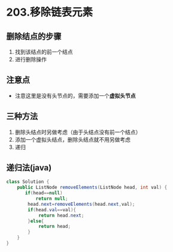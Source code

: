 # 203.移除链表元素

## 删除结点的步骤

1. 找到该结点的前一个结点
2. 进行删除操作

## 注意点

- 注意这里是没有头节点的，需要添加一个**虚拟头节点**

## 三种方法

1. 删除头结点时另做考虑（由于头结点没有前一个结点）
2. 添加一个虚拟头结点，删除头结点就不用另做考虑
3. 递归

## 递归法(java)

```java
class Solution {
    public ListNode removeElements(ListNode head, int val) {
       if(head==null)
           return null;
        head.next=removeElements(head.next,val);
        if(head.val==val){
            return head.next;
        }else{
            return head;
        }
    }
}
```
